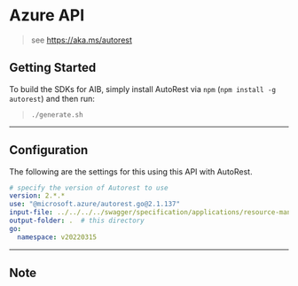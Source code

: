 # Azure API
> see https://aka.ms/autorest

## Getting Started
To build the SDKs for AIB, simply install AutoRest via `npm` (`npm install -g autorest`) and then run:
> `./generate.sh`

---

## Configuration
The following are the settings for this using this API with AutoRest.

```yaml
# specify the version of Autorest to use
version: 2.*.*
use: "@microsoft.azure/autorest.go@2.1.137"
input-file: ../../../../swagger/specification/applications/resource-manager/Applications.Core/preview/2022-03-15-privatepreview/environments.json
output-folder: .  # this directory
go:
  namespace: v20220315
```

---
## Note
